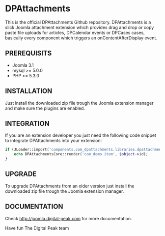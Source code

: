 DPAttachments
=============
This is the official DPAttachments Github repository. DPAttachments is a slick Joomla attachment
extension which provides drag and drop or copy paste file uploads for articles, DPCalendar events
or DPCases cases, basically every component which triggers an onContentAfterDisplay event.

PREREQUISITS
------------
- Joomla 3.1
- mysql >= 5.0.0
- PHP >= 5.3.0

INSTALLATION
------------
Just install the downloaded zip file trough the Joomla extension manager and make sure the plugins are
enabled.

INTEGRATION
------------
If you are an extension developer you just need the following code snippet to integrate DPAttachments
into your extension:

```php
if (JLoader::import('components.com_dpattachments.libraries.dpattachments.core', JPATH_ADMINISTRATOR)) {
    echo DPAttachmentsCore::render('com_demo.item', $object->id);
}
```

UPGRADE
-------
To upgrade DPAttachments from an older version just install the downloaded zip file trough the Joomla
extension manager.

DOCUMENTATION
-------------
Check http://joomla.digital-peak.com for more documentation.


Have fun
The Digital Peak team
